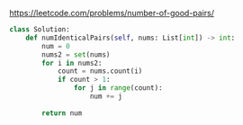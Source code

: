 https://leetcode.com/problems/number-of-good-pairs/

```python
class Solution:
    def numIdenticalPairs(self, nums: List[int]) -> int:
        num = 0
        nums2 = set(nums)
        for i in nums2:
            count = nums.count(i)
            if count > 1:
                for j in range(count):
                    num += j
                
        return num
```